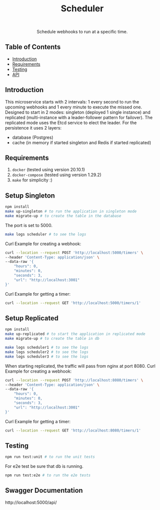 <h1 align="center"> Scheduler </h1> <br>

<p align="center">
  Schedule webhooks to run at a specific time.
</p>

## Table of Contents

- [Introduction](#introduction)
- [Requirements](#requirements)
- [Testing](#testing)
- [API](#requirements)

## Introduction

This microservice starts with 2 intervals: 1 every second to run the upcoming webhooks and 1 every minute to execute the missed one. Designed to start in 2 modes: singleton (deployed 1 single instance) and replicated (multi-instance with a leader-follower pattern for failover). The replicated mode uses the Etcd service to elect the leader. For the persistence it uses 2 layers:
* database (Postgres)
* cache (in memory if started singleton and Redis if started replicated)

## Requirements
1. `docker` (tested using version 20.10.1)
2. `docker-compose` (tested using version 1.29.2)
3. `make` for simplicity :) 


## Setup Singleton
```bash
npm install
make up-singleton # to run the application in singleton mode
make migrate-up # to create the table in the database
```
The port is set to 5000.
```bash
make logs scheduler # to see the logs
```
Curl Example for creating a webhook:
```bash
curl --location --request POST 'http://localhost:5000/timers' \
--header 'Content-Type: application/json' \
--data-raw '{
    "hours": 0,
    "minutes": 0,
    "seconds": 3,
    "url": "http://localhost:3001"
}'
```
Curl Example for getting a timer:
```bash
curl --location --request GET 'http://localhost:5000/timers/1'
```


## Setup Replicated
```bash
npm install
make up-replicated # to start the application in replicated mode
make migrate-up # to create the table in db
``` 

```bash
make logs scheduler1 # to see the logs
make logs scheduler2 # to see the logs
make logs scheduler3 # to see the logs
```
When starting replicated, the traffic will pass from nginx at port 8080.
Curl Example for creating a webhook:
```bash
curl --location --request POST 'http://localhost:8080/timers' \
--header 'Content-Type: application/json' \
--data-raw '{
    "hours": 0,
    "minutes": 0,
    "seconds": 3,
    "url": "http://localhost:3001"
}'
```
Curl Example for getting a timer:
```bash
curl --location --request GET 'http://localhost:8080/timers/1'
```


## Testing
```bash
npm run test:unit # to run the unit tests
```
For e2e test be sure that db is running.
```bash
npm run test:e2e # to run the e2e tests
```


## Swagger Documentation
http://localhost:5000/api/

